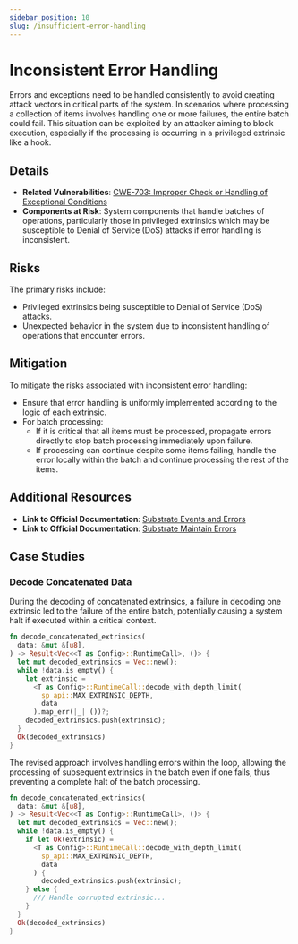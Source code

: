 ```yaml
---
sidebar_position: 10
slug: /insufficient-error-handling
---
```


# Inconsistent Error Handling

Errors and exceptions need to be handled consistently to avoid creating attack vectors in critical parts of the system. In scenarios where processing a collection of items involves handling one or more failures, the entire batch could fail. This situation can be exploited by an attacker aiming to block execution, especially if the processing is occurring in a privileged extrinsic like a hook.

## Details

- **Related Vulnerabilities**: [CWE-703: Improper Check or Handling of Exceptional Conditions](https://cwe.mitre.org/data/definitions/703.html)
- **Components at Risk**: System components that handle batches of operations, particularly those in privileged extrinsics which may be susceptible to Denial of Service (DoS) attacks if error handling is inconsistent.

## Risks

The primary risks include:

- Privileged extrinsics being susceptible to Denial of Service (DoS) attacks.
- Unexpected behavior in the system due to inconsistent handling of operations that encounter errors.

## Mitigation

To mitigate the risks associated with inconsistent error handling:

- Ensure that error handling is uniformly implemented according to the logic of each extrinsic.
- For batch processing:
  - If it is critical that all items must be processed, propagate errors directly to stop batch processing immediately upon failure.
  - If processing can continue despite some items failing, handle the error locally within the batch and continue processing the rest of the items.

## Additional Resources

- **Link to Official Documentation**: [Substrate Events and Errors](https://docs.substrate.io/build/events-and-errors/)
- **Link to Official Documentation**: [Substrate Maintain Errors](https://wiki.polkadot.network/docs/maintain-errors)

## Case Studies

### Decode Concatenated Data

During the decoding of concatenated extrinsics, a failure in decoding one extrinsic led to the failure of the entire batch, potentially causing a system halt if executed within a critical context.

```rust
fn decode_concatenated_extrinsics(
  data: &mut &[u8],
) -> Result<Vec<<T as Config>::RuntimeCall>, ()> {
  let mut decoded_extrinsics = Vec::new();
  while !data.is_empty() {
    let extrinsic =
      <T as Config>::RuntimeCall::decode_with_depth_limit(
        sp_api::MAX_EXTRINSIC_DEPTH, 
        data
      ).map_err(|_| ())?;
    decoded_extrinsics.push(extrinsic);
  }
  Ok(decoded_extrinsics)
}
```

The revised approach involves handling errors within the loop, allowing the processing of subsequent extrinsics in the batch even if one fails, thus preventing a complete halt of the batch processing.

```rust
fn decode_concatenated_extrinsics(
  data: &mut &[u8],
) -> Result<Vec<<T as Config>::RuntimeCall>, ()> {
  let mut decoded_extrinsics = Vec::new();
  while !data.is_empty() {
    if let Ok(extrinsic) =
      <T as Config>::RuntimeCall::decode_with_depth_limit(
        sp_api::MAX_EXTRINSIC_DEPTH, 
        data
      ) {
        decoded_extrinsics.push(extrinsic);
    } else {
      /// Handle corrupted extrinsic...
    } 
  }
  Ok(decoded_extrinsics)
}
```
